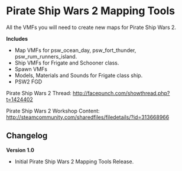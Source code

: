 Pirate Ship Wars 2 Mapping Tools
================================
All the VMFs you will need to create new maps for Pirate Ship Wars 2.

**Includes**
 - Map VMFs for psw_ocean_day, psw_fort_thunder, psw_rum_runners_island.
 - Ship VMFs for Frigate and Schooner class.
 - Spawn VMFs
 - Models, Materials and Sounds for Frigate class ship.
 - PSW2 FGD


Pirate Ship Wars 2 Thread: http://facepunch.com/showthread.php?t=1424402

Pirate Ship Wars 2 Workshop Content: http://steamcommunity.com/sharedfiles/filedetails/?id=313668966


Changelog
---------
**Version 1.0**
 - Initial Pirate Ship Wars 2 Mapping Tools Release.


